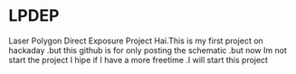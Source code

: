 # LPDEP
Laser Polygon Direct Exposure Project 
Hai.This is my first project on hackaday .but this github is for only posting the schematic .but now Im not start the project 
I hipe if I have a more freetime .I will start this project 
